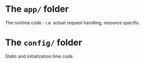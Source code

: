 # The `app/` folder

The runtime code - i.e. actual request handling, resource specific

# The `config/` folder

Static and initialization time code
